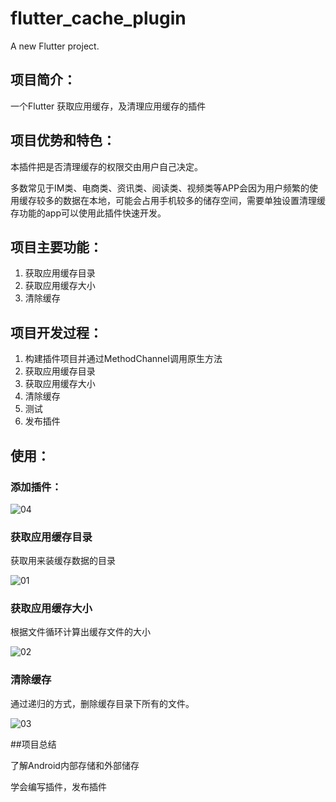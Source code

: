 # flutter_cache_plugin

A new Flutter project.


## 项目简介：

一个Flutter 获取应用缓存，及清理应用缓存的插件


## 项目优势和特色：

本插件把是否清理缓存的权限交由用户自己决定。

多数常见于IM类、电商类、资讯类、阅读类、视频类等APP会因为用户频繁的使用缓存较多的数据在本地，可能会占用手机较多的储存空间，需要单独设置清理缓存功能的app可以使用此插件快速开发。


## 项目主要功能：

1. 获取应用缓存目录
2. 获取应用缓存大小
3. 清除缓存


## 项目开发过程：

1. 构建插件项目并通过MethodChannel调用原生方法
2. 获取应用缓存目录
3. 获取应用缓存大小
4. 清除缓存
5. 测试
6. 发布插件

## 使用：

### 添加插件：

![04](https://user-images.githubusercontent.com/86814059/169726856-ef14070c-ff76-440b-a39c-c6e0a1d3b191.jpg)


### 获取应用缓存目录

获取用来装缓存数据的目录


![01](https://user-images.githubusercontent.com/86814059/169726874-99611f74-cb8d-4a9b-b437-942b01b3faff.jpg)



###  获取应用缓存大小

根据文件循环计算出缓存文件的大小

![02](https://user-images.githubusercontent.com/86814059/169726881-4bd56bd8-7d67-41b8-9293-9150f088b654.jpg)




### 清除缓存

通过递归的方式，删除缓存目录下所有的文件。


![03](https://user-images.githubusercontent.com/86814059/169726887-7b4c036f-be46-4175-9b52-3b798f1022b7.jpg)


##项目总结

了解Android内部存储和外部储存

学会编写插件，发布插件

